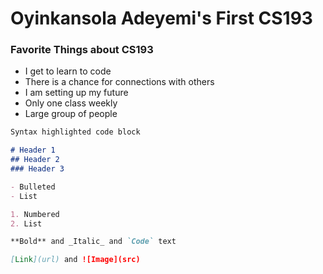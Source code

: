 
# Oyinkansola Adeyemi's First CS193

### Favorite Things about CS193

- I get to learn to code
- There is a chance for connections with others
- I am setting up my future
- Only one class weekly
- Large group of people


```markdown
Syntax highlighted code block

# Header 1
## Header 2
### Header 3

- Bulleted
- List

1. Numbered
2. List

**Bold** and _Italic_ and `Code` text

[Link](url) and ![Image](src)
```

